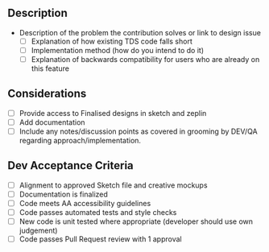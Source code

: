 ## Description
- Description of the problem the contribution solves or link to design issue
  - [ ] Explanation of how existing TDS code falls short
  - [ ] Implementation method (how do you intend to do it)
  - [ ] Explanation of backwards compatibility for users who are already on this feature

## Considerations
- [ ] Provide access to Finalised designs in sketch and zeplin
- [ ] Add documentation
- [ ] Include any notes/discussion points as covered in grooming by DEV/QA regarding approach/implementation.

## Dev Acceptance Criteria
- [ ] Alignment to approved Sketch file and creative mockups
- [ ] Documentation is finalized
- [ ] Code meets AA accessibility guidelines
- [ ] Code passes automated tests and style checks
- [ ] New code is unit tested where appropriate (developer should use own judgement)
- [ ] Code passes Pull Request review with 1 approval
